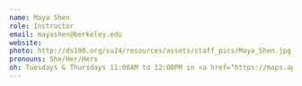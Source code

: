 ```yaml
---
name: Maya Shen
role: Instructor
email: mayashen@berkeley.edu
website: 
photo: http://ds100.org/su24/resources/assets/staff_pics/Maya_Shen.jpg
pronouns: She/Her/Hers
oh: Tuesdays & Thursdays 11:00AM to 12:00PM in <a href="https://maps.app.goo.gl/5KeWzNEZ4aot5qX67">Evans 455</a>
---
```

<Instructor OH>
